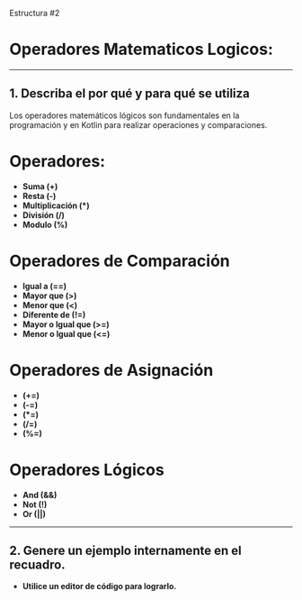 Estructura #2

# Operadores Matematicos Logicos:

---

## 1. Describa el por qué y para qué se utiliza

Los operadores matemáticos lógicos son fundamentales en la programación y en Kotlin para realizar
operaciones y comparaciones.

# Operadores:

- **Suma (+)**
- **Resta (-)**
- **Multiplicación (*)**
- **División (/)**
- **Modulo (%)**

# Operadores de Comparación

- **Igual a (==)**
- **Mayor que (>)**
- **Menor que (<)**
- **Diferente de (!=)**
- **Mayor o Igual que (>=)**
- **Menor o Igual que (<=)**

# Operadores de Asignación

- **(+=)**
- **(-=)**
- **(*=)**
- **(/=)**
- **(%=)**

# Operadores Lógicos

- **And (&&)**
- **Not (!)**
- **Or (||)**

---

## 2. Genere un ejemplo internamente en el recuadro.

- **Utilice un editor de código para lograrlo.**
